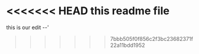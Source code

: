 <<<<<<< HEAD
this readme file 
=======
this is our edit --' 
>>>>>>> 7bbb505f0f856c2f3bc23682371f22a11bdd1952
